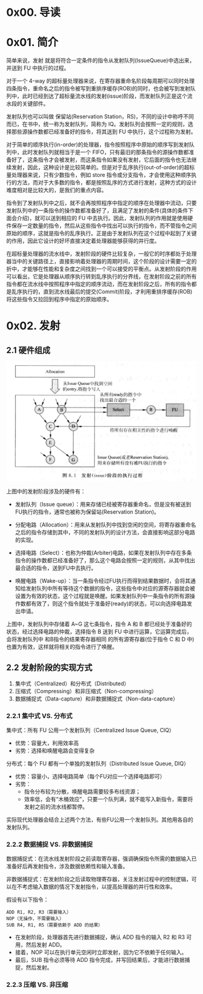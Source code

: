 # 0x00. 导读

# 0x01. 简介

简单来说，发射 就是将符合一定条件的指令从发射队列(IssueQueue)中选出来，并送到 FU 中执行的过程。

对于一个 4-way 的超标量处理器来说，在寄存器重命名阶段每周期可以同时处理四条指令，重命名之后的指令被写到重排序缓存(ROB)的同时，也会被写到发射队列中，此时已经到达了超标量流水线的发射(issue)阶段，而发射队列正是这个流水段的关键部件。

发射队列也可以叫做 保留站(Reservation Station，RS)，不同的设计中称呼不同而已，在书中，统一称为发射队列，简称为 IQ。发射队列会按照一定的规则，选择那些源操作数都已经准备好的指令，将其送到 FU 中执行，这个过程称为发射。

对于简单的顺序执行(in-order)的处理器，指令按照程序中原始的顺序写到发射队列中，此时发射队列就相当于是一个 FIFO，只有最旧的那条指令的源操作数都准备好了，这条指令才会被发射，而这条指令如果没有发射，它后面的指令也无法继续发射，因此，这种设计是比较简单的。但是对于乱序执行(out-of-order)的超标量处理器来说，只有少数指令，例如 store 指令或分支指令，才会使用这种顺序执行的方法，而对于大多数的指令，都是按照乱序的方式进行发射，这种方式的设计难度相对是比较大的，是我们的重点内容。

指令到了发射队列中之后，就不会再按照程序中指定的顺序在处理器中流动，只要发射队列中的一条指令的操作数都准备好了，且满足了发射的条件(具体的条件下面会介绍)，就可以送到相应的 FU 中去执行。因此，发射队列的作用就是使用硬件保存一定数量的指令，然后从这些指令中找出可以执行的指令，而不管指令之间原始的顺序，这就是指令的乱序执行。正是由于发射队列在这个过程中起到了关键的作用，因此它设计的好坏直接决定着处理器能够获得的并行度。

在超标量处理器的流水线中，发射阶段的硬件比较复杂，一般它的时序都处于处理器当中的关键路径上，直接影响着处理器的周期时间，这个阶段的设计需要一定的折中，才能够在性能和复杂度之间找到一个可以接受的平衡点。从发射阶段的作用可以看出，它是处理器从顺序执行转到乱序执行的分界线，在发射阶段之前的所有指令都在流水线中按照程序中指定的顺序流动，而在发射阶段之后，所有的指令都是乱序执行的，直到流水线最后的提交(Commit)阶段，才利用重排序缓存(ROB)将这些指令又拉回到程序中指定的原始顺序。

# 0x02. 发射

## 2.1 硬件组成

![Alt text](../../../pic/CPU/issue1.png)

上图中的发射阶段涉及的硬件有：

- 发射队列（Issue queue）：用来存储已经被寄存器重命名，但是没有被送到FU执行的指令，通常也被称为保留站(Reservation Station)。

- 分配电路（Allocation）：用来从发射队列中找到空闲的空间，将寄存器重命名之后的指令存储到其中，不同的发射队列的设计方法，会直接影响这部分电路的实现。

- 选择电路（Select）：也称为仲裁(Arbiter)电路，如果在发射队列中存在多条指令的操作数都已经准备好了，那么这个电路会按照一定的规则，从其中找出最合适的指令，送到FU中去执行。

- 唤醒电路（Wake-up）：当一条指令经过FU执行而得到结果数据时，会将其通知给发射队列中所有等待这个数据的指令，这些指令中对应的源寄存器就会被设置为有效的状态，这个过程就是唤醒。如果发射队列中一条指令的所有源操作数都有效了，则这个指令就处于准备好(ready)的状态，可以向选择电路发出申请。

上图中，发射队列中存储着 A~G 这七条指令，指令 A 和 B 都已经处于准备好的状态，经过选择电路的仲裁，选择指令 B 送到 FU 中进行运算，它运算完成后，会将发射队列中 和B指令的结果寄存器相同 的所有源寄存器(位于指令 C 和 D 中)也置为有效，这样就将相关的指令进行了唤醒。

## 2.2 发射阶段的实现方式

1. 集中式（Centralized）和分布式（Distributed）
2. 压缩式（Compressing）和非压缩式（Non-compressing）
3. 数据捕捉式（Data-capture）和非数据捕捉式（Non-data-capture）

### 2.2.1 集中式 VS. 分布式

集中式：所有 FU 公用一个发射队列（Centralized Issue Queue, CIQ）
- 优势：容量大，利用效率高
- 劣势：选择和唤醒电路会变得复杂
  
分布式：每个 FU 都有一个单独的发射队列（Distributed Issue Queue, DIQ）
- 优势：容量小，选择电路简单（每个FU对应一个选择电路即可）
- 劣势：
    - 指令分布较为分散，唤醒电路需要较多布线资源；
    - 效率低，会有“木桶效应”，只要一个队列满，就不能写入新指令，需要将发射之前的流水线都暂停。

实际现代处理器会结合上述两个方法，有些FU公用一个发射队列。其他用各自的发射队列。

### 2.2.2 数据捕捉 VS. 非数据捕捉

数据捕捉式：在流水线发射阶段之前读取寄存器，强调确保指令所需的数据输入已准备好后再发射指令，涉及数据依赖性和输入准备。

非数据捕捉式：在发射阶段之后读取物理寄存器，关注发射过程中的控制逻辑，可以在不考虑输入数据的情况下发射指令，以提高处理器的并行性和效率。

假设有以下指令：
```
ADD R1, R2, R3（需要输入）
NOP（无操作，不需要输入）
SUB R4, R1, R5（需要依赖于 ADD 的结果）
```
- 在发射阶段，处理器首先进行数据捕捉，确认 ADD 指令的输入 R2 和 R3 可用，然后发射 ADD。
- 接着，NOP 可以在执行单元空闲时立即发射，因为它不依赖于任何输入。
- 最后，SUB 指令必须等待 ADD 指令完成，并写回结果后，才能进行数据捕捉，然后发射。

### 2.2.3  压缩 VS. 非压缩
